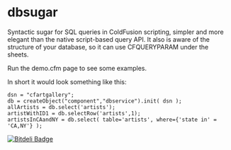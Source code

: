 dbsugar
=======

Syntactic sugar for SQL queries in ColdFusion scripting, simpler and more elegant than the native script-based query API. It also is aware of the structure of your database, so it can use CFQUERYPARAM under the sheets.

Run the demo.cfm page to see some examples.

In short it would look something like this:

```
dsn = "cfartgallery";
db = createObject("component","dbservice").init( dsn );
allArtists = db.select('artists');
artistWithID1 = db.selectRow('artists',1);
artistsInCAandNY = db.select( table='artists', where={'state in' = 'CA,NY'} );
```

[![Bitdeli Badge](https://d2weczhvl823v0.cloudfront.net/ndintenfass/dbsugar/trend.png)](https://bitdeli.com/free "Bitdeli Badge")

